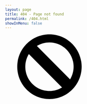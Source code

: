 ```yaml
---
layout: page
title: 404 - Page not found
permalink: /404.html
showInMenu: false
---
```

<figure>
  <svg style="width:50%" viewBox="0 0 512 512">
    <path d="M0,256c0,141.385,114.615,256,256,256c141.386,0,256-114.615,256-256S397.386,0,256,0C114.615,0,0,114.615,0,256z M448,256 c0,36.618-10.256,70.84-28.044,99.956L156.045,92.044C185.16,74.255,219.382,64,256,64C362.038,64,448,149.961,448,256z M64,256 c0-36.618,10.256-70.839,28.045-99.956l263.911,263.912C326.839,437.745,292.618,448,256,448C149.962,448,64,362.039,64,256z"/>
  </svg>
</figure>
